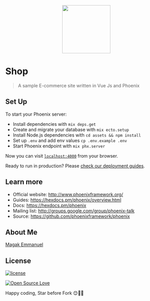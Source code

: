 <p align="center"><img src="https://magak.me/assets/images/Geek-logo.png" width="150"></p>

# Shop

> A sample  E-commerce site written in Vue Js and Phoenix

## Set Up
To start your Phoenix server:

  * Install dependencies with `mix deps.get`
  * Create and migrate your database with `mix ecto.setup`
  * Install Node.js dependencies with `cd assets && npm install`
  * Set up `.env` and add env values `cp .env.example .env`
  * Start Phoenix endpoint with `mix phx.server`

Now you can visit [`localhost:4000`](http://localhost:4000) from your browser.

Ready to run in production? Please [check our deployment guides](https://hexdocs.pm/phoenix/deployment.html).

## Learn more

  * Official website: http://www.phoenixframework.org/
  * Guides: https://hexdocs.pm/phoenix/overview.html
  * Docs: https://hexdocs.pm/phoenix
  * Mailing list: http://groups.google.com/group/phoenix-talk
  * Source: https://github.com/phoenixframework/phoenix

## About Me

[Magak Emmanuel](https://magak.me)

## License

[![license](https://img.shields.io/github/license/mashape/apistatus.svg?style=for-the-badge)](#)

[![Open Source Love](https://badges.frapsoft.com/os/v2/open-source-200x33.png?v=103)](#)


Happy coding, Star before Fork 😊💪💯

